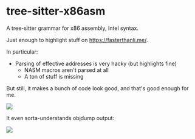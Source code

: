 # tree-sitter-x86asm

A tree-sitter grammar for x86 assembly, Intel syntax.

Just enough to highlight stuff on <https://fasterthanli.me/>.

In particular:

  * Parsing of effective addresses is very hacky (but highlights fine)
	* NASM macros aren't parsed at all
	* A ton of stuff is missing

But still, it makes a bunch of code look good, and that's good enough for me.

![](https://user-images.githubusercontent.com/7998310/167738355-573986ef-1020-43a8-b3f6-9b37e43f94fb.png)

It even sorta-understands objdump output:

![](https://user-images.githubusercontent.com/7998310/167738375-5467c5da-efca-4c79-bdda-c88b5ede4eba.png)
